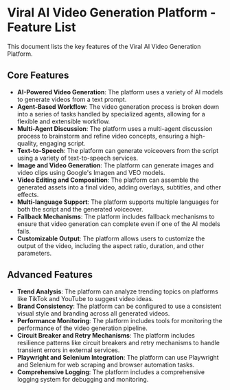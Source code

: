 # Viral AI Video Generation Platform - Feature List

This document lists the key features of the Viral AI Video Generation Platform.

## Core Features

*   **AI-Powered Video Generation**: The platform uses a variety of AI models to generate videos from a text prompt.
*   **Agent-Based Workflow**: The video generation process is broken down into a series of tasks handled by specialized agents, allowing for a flexible and extensible workflow.
*   **Multi-Agent Discussion**: The platform uses a multi-agent discussion process to brainstorm and refine video concepts, ensuring a high-quality, engaging script.
*   **Text-to-Speech**: The platform can generate voiceovers from the script using a variety of text-to-speech services.
*   **Image and Video Generation**: The platform can generate images and video clips using Google's Imagen and VEO models.
*   **Video Editing and Composition**: The platform can assemble the generated assets into a final video, adding overlays, subtitles, and other effects.
*   **Multi-language Support**: The platform supports multiple languages for both the script and the generated voiceover.
*   **Fallback Mechanisms**: The platform includes fallback mechanisms to ensure that video generation can complete even if one of the AI models fails.
*   **Customizable Output**: The platform allows users to customize the output of the video, including the aspect ratio, duration, and other parameters.

## Advanced Features

*   **Trend Analysis**: The platform can analyze trending topics on platforms like TikTok and YouTube to suggest video ideas.
*   **Brand Consistency**: The platform can be configured to use a consistent visual style and branding across all generated videos.
*   **Performance Monitoring**: The platform includes tools for monitoring the performance of the video generation pipeline.
*   **Circuit Breaker and Retry Mechanisms**: The platform includes resilience patterns like circuit breakers and retry mechanisms to handle transient errors in external services.
*   **Playwright and Selenium Integration**: The platform can use Playwright and Selenium for web scraping and browser automation tasks.
*   **Comprehensive Logging**: The platform includes a comprehensive logging system for debugging and monitoring. 